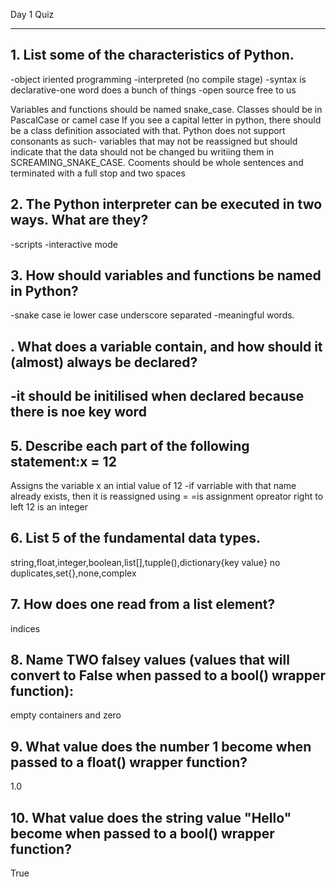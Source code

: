 Day 1 Quiz

----------

## 1. List some of the characteristics of Python.
-object iriented programming
-interpreted (no compile stage)
-syntax is declarative-one word does a bunch of things
-open source free to us

Variables and functions should be named  snake_case.
Classes should be in PascalCase or camel case
If you see a capital letter in python, there should be a class definition associated with that.
Python does not support consonants as such- variables that may not be reassigned but should indicate that the data should not be changed bu writiing them in SCREAMING_SNAKE_CASE.
Cooments should be whole sentences and terminated with a full stop and two spaces
 
## 2. The Python interpreter can be executed in two ways. What are they?
-scripts
-interactive mode
 
## 3. How should variables and functions be named in Python? 
-snake case ie lower case underscore separated
 -meaningful words.
## . What does a variable contain, and how should it (almost) always be declared?
-it should be initilised when declared because there is noe key word
-
 
## 5. Describe each part of the following statement:x = 12
Assigns the variable x an intial value of 12
-if varriable with that name already exists, then it is reassigned using =
=is assignment opreator right to left
12 is an integer
 
## 6. List 5 of the fundamental data types.
string,float,integer,boolean,list[],tupple(),dictionary{key value} no duplicates,set{},none,complex
 
## 7. How does one read from a list element?
indices
 
## 8. Name TWO falsey values (values that will convert to False when passed to a bool() wrapper function): 
empty containers and zero
 
## 9. What value does the number 1 become when passed to a float() wrapper function?
1.0
 
## 10. What value does the string value "Hello" become when passed to a bool() wrapper function?
True
 
 

 